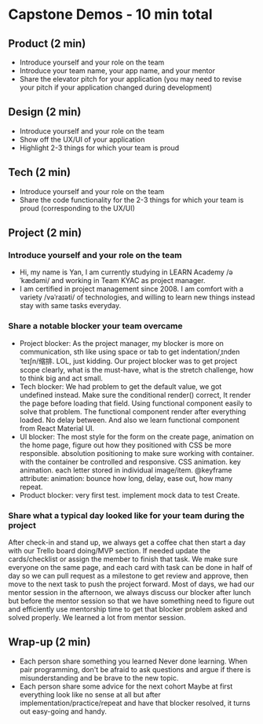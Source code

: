 # Capstone Demos - 10 min total
## Product (2 min)
- Introduce yourself and your role on the team
- Introduce your team name, your app name, and your mentor
- Share the elevator pitch for your application (you may need to revise your pitch if your application changed during development)
## Design (2 min)
- Introduce yourself and your role on the team
- Show off the UX/UI of your application
- Highlight 2-3 things for which your team is proud
## Tech (2 min)
- Introduce yourself and your role on the team
- Share the code functionality for the 2-3 things for which your team is proud (corresponding to the UX/UI)
## Project (2 min)
### Introduce yourself and your role on the team
- Hi, my name is Yan, I am currently studying in LEARN Academy /əˈkædəmi/ and working in Team KYAC as project manager. 
- I am certified in project management since 2008. I am comfort with a variety /vəˈraɪəti/ of technologies, and willing to learn new things instead stay with same tasks everyday.

### Share a notable blocker your team overcame
- Project blocker: As the project manager, my blocker is more on communication, sth like using space or tab to get indentation/ˌɪndenˈteɪʃn/缩排. LOL, just kidding. Our project blocker was to get project scope clearly, what is the must-have, what is the stretch challenge, how to think big and act small. 
- Tech blocker: We had problem to get the default value, we got undefined instead. Make sure the conditional render() correct, It render the page before loading that field. Using functional component easily to solve that problem. The functional component render after everything loaded. No delay between. And also we learn functional component from React Material UI. 
- UI blocker: The most style for the form on the create page, animation on the home page, figure out how they positioned with CSS be more responsible. absolution positioning to make sure working with container. with the container be controlled and responsive. CSS animation. key animation. each letter stored in individual image/item. @keyframe attribute: animation: bounce how long, delay, ease out, how many repeat.
- Product blocker: very first test. implement mock data to test Create. 

### Share what a typical day looked like for your team during the project
After check-in and stand up, we always get a coffee chat then start a day with our Trello board doing/MVP section. If needed update the cards/checklist or assign the member to finish that task. We make sure everyone on the same page, and each card with task can be done in half of day so we can pull request as a milestone to get review and approve, then move to the next task to push the project forward. Most of days, we had our mentor session in the afternoon, we always discuss our blocker after lunch but before the mentor session so that we have something need to figure out and efficiently use mentorship time to get that blocker problem asked and solved properly. We learned a lot from mentor session.   
## Wrap-up (2 min)
- Each person share something you learned
Never done learning. When pair programming, don't be afraid to ask questions and argue if there is misunderstanding and be brave to the new topic. 
- Each person share some advice for the next cohort
Maybe at first everything look like no sense at all but after implementation/practice/repeat and have that blocker resolved, it turns out easy-going and handy. 
